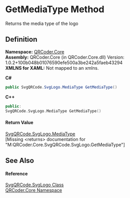 # GetMediaType Method


Returns the media type of the logo



## Definition
**Namespace:** <a href="N_QRCoder_Core.md">QRCoder.Core</a>  
**Assembly:** QRCoder.Core (in QRCoder.Core.dll) Version: 1.0.2+100b048b01076590efe500a3be242a5faeb43294  
**XMLNS for XAML:** Not mapped to an xmlns.

**C#**
``` C#
public SvgQRCode.SvgLogo.MediaType GetMediaType()
```
**C++**
``` C++
public:
SvgQRCode.SvgLogo.MediaType GetMediaType()
```



#### Return Value
<a href="T_QRCoder_Core_SvgQRCode_SvgLogo_MediaType.md">SvgQRCode.SvgLogo.MediaType</a>  
\[Missing &lt;returns&gt; documentation for "M:QRCoder.Core.SvgQRCode.SvgLogo.GetMediaType"\]

## See Also


#### Reference
<a href="T_QRCoder_Core_SvgQRCode_SvgLogo.md">SvgQRCode.SvgLogo Class</a>  
<a href="N_QRCoder_Core.md">QRCoder.Core Namespace</a>  
